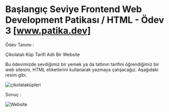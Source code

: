 ﻿# Başlangıç Seviye Frontend Web Development Patikası / HTML - Ödev 3 [www.patika.dev]

Ödev Tanımı : 

Çikolatalı Küp Tarifi Adlı Bir Website

Bu ödevimizde sevdiğimiz bir yemek ya da tatlının tarifini öğrendiğimiz bir web sitesini, HTML etiketlerini kullanarak yazmaya çalışacağız. Aşağıdaki resim gibi.

![çikolataküpleri](https://github.com/ytcaglar/html-odev3-patika/assets/93604446/13e60892-79ce-4e39-8e6a-ce70e883da14)

Sonuç :

![Website](https://github.com/ytcaglar/html-odev3-patika/assets/93604446/8cc5bb13-f03f-4432-a396-7b6486c8037c)
